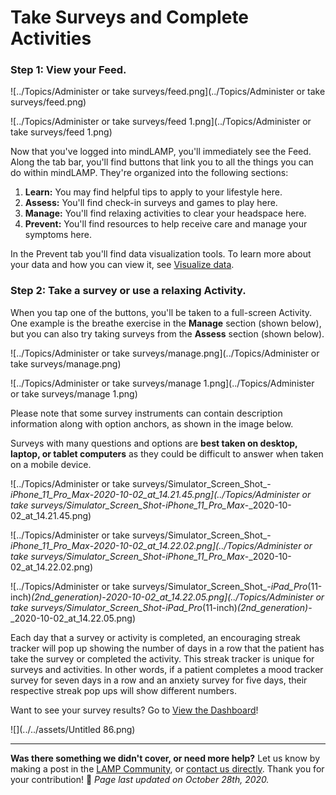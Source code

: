 # Take Surveys and Complete Activities

### Step 1: View your Feed.

![../Topics/Administer or take surveys/feed.png](../Topics/Administer or take surveys/feed.png)

![../Topics/Administer or take surveys/feed 1.png](../Topics/Administer or take surveys/feed 1.png)

Now that you've logged into mindLAMP, you'll immediately see the Feed. Along the tab bar, you'll find buttons that link you to all the things you can do within mindLAMP. They're organized into the following sections:

1. **Learn:** You may find helpful tips to apply to your lifestyle here.
2. **Assess:** You'll find check-in surveys and games to play here.
3. **Manage:** You'll find relaxing activities to clear your headspace here.
4. **Prevent:** You'll find resources to help receive care and manage your symptoms here.

In the Prevent tab you'll find data visualization tools. To learn more about your data and how you can view it, see [Visualize data](../Visualize%20data.md).

### Step 2: Take a survey or use a relaxing Activity.

When you tap one of the buttons, you'll be taken to a full-screen Activity. One example is the breathe exercise in the **Manage** section (shown below), but you can also try taking surveys from the **Assess** section (shown below). 

![../Topics/Administer or take surveys/manage.png](../Topics/Administer or take surveys/manage.png)

![../Topics/Administer or take surveys/manage 1.png](../Topics/Administer or take surveys/manage 1.png)

Please note that some survey instruments can contain description information along with option anchors, as shown in the image below. 

Surveys with many questions and options are **best taken on desktop, laptop, or tablet computers** as they could be difficult to answer when taken on a mobile device. 

![../Topics/Administer or take surveys/Simulator_Screen_Shot_-_iPhone_11_Pro_Max_-_2020-10-02_at_14.21.45.png](../Topics/Administer or take surveys/Simulator_Screen_Shot_-_iPhone_11_Pro_Max_-_2020-10-02_at_14.21.45.png)

![../Topics/Administer or take surveys/Simulator_Screen_Shot_-_iPhone_11_Pro_Max_-_2020-10-02_at_14.22.02.png](../Topics/Administer or take surveys/Simulator_Screen_Shot_-_iPhone_11_Pro_Max_-_2020-10-02_at_14.22.02.png)

![../Topics/Administer or take surveys/Simulator_Screen_Shot_-_iPad_Pro_(11-inch)_(2nd_generation)_-_2020-10-02_at_14.22.05.png](../Topics/Administer or take surveys/Simulator_Screen_Shot_-_iPad_Pro_(11-inch)_(2nd_generation)_-_2020-10-02_at_14.22.05.png)

Each day that a survey or activity is completed, an encouraging streak tracker will pop up showing the number of days in a row that the patient has take the survey or completed the activity. This streak tracker is unique for surveys and activities. In other words, if a patient completes a mood tracker survey for seven days in a row and an anxiety survey for five days, their respective streak pop ups will show different numbers.

Want to see your survey results? Go to [View the Dashboard](../View%20the%20Dashboard.md)!

![](../../assets/Untitled 86.png)

---

**Was there something we didn't cover, or need more help?**
Let us know by making a post in the [LAMP Community](https://community.lamp.digital/), or [contact us directly](mailto:team@digitalpsych.org). Thank you for your contribution! 🌟
*Page last updated on October 28th, 2020.*